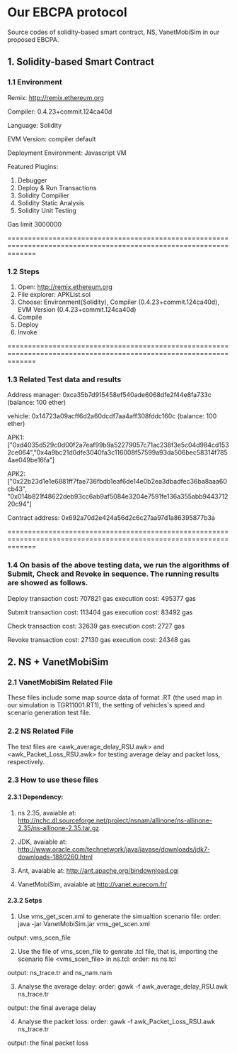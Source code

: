 
# Our EBCPA protocol

Source codes of solidity-based smart contract, NS, VanetMobiSim in our proposed EBCPA.


## 1. Solidity-based Smart Contract

### 1.1 Environment
Remix:
http://remix.ethereum.org

Compiler:
0.4.23+commit.124ca40d

Language:
Solidity

EVM Version:
compiler default

Deployment Environment:
Javascript VM

Featured Plugins:
1) Debugger
2) Deploy & Run Transactions
3) Solidity Compilier
4) Solidity Static Analysis
5) Solidity Unit Testing

Gas limit
3000000 

===================================================================================================================

### 1.2 Steps

1) Open: http://remix.ethereum.org
2) File explorer: APKList.sol
3) Choose: Environment(Solidity), Compiler (0.4.23+commit.124ca40d), EVM Version (0.4.23+commit.124ca40d)
4) Compile
5) Deploy 
6) Invoke


===================================================================================================================
### 1.3 Related Test data and results

Address
manager: 0xca35b7d915458ef540ade6068dfe2f44e8fa733c  (balance: 100 ether)

vehicle: 0x14723a09acff6d2a60dcdf7aa4aff308fddc160c  (balance: 100 ether)

APK1: ["0xd4035d529c0d00f2a7eaf99b9a52279057c71ac238f3e5c04d984cd1532ce064","0x4a9bc21d0dfe3040fa3c116008f57599a93da506bec58314f7854ae049be16fa"]

APK2:
["0x22b23d1e1e6881ff7fae736fbdb1eaf6de14e0b2ea3dbadfec36ba8aaa60cb43", "0x014b821f48622deb93cc6ab9af5084e3204e7591fe136a355abb944371220c94"]

Contract address:
0x692a70d2e424a56d2c6c27aa97d1a86395877b3a


===================================================================================================================
### 1.4 On basis of the above testing data, we run the algorithms of Submit, Check and Revoke in sequence. The running results are showed as follows.

Deploy
transaction cost: 707821 gas
execution cost: 495377 gas

Submit
transaction cost: 113404 gas
execution cost: 83492 gas


Check
transaction cost: 32639 gas
execution cost: 2727 gas

Revoke
transaction cost: 27130 gas
execution cost: 24348 gas


## 2. NS + VanetMobiSim
### 2.1 VanetMobiSim Related File
These files include some map source data of format .RT (the used map in our simulation is TGR11001.RT1), the setting of vehicles's speed and scenario generation test file.

### 2.2 NS Related File
The test files are <awk_average_delay_RSU.awk> and <awk_Packet_Loss_RSU.awk> for testing average delay and packet loss, respectively.

### 2.3 How to use these files
#### 2.3.1 Dependency:
1) ns 2.35, avaiable at: http://nchc.dl.sourceforge.net/project/nsnam/allinone/ns-allinone-2.35/ns-allinone-2.35.tar.gz

2) JDK, avaiable at: http://www.oracle.com/technetwork/java/javase/downloads/jdk7-downloads-1880260.html

3) Ant, avaiable at: http://ant.apache.org/bindownload.cgi

4) VanetMobiSim, avaiable at:http://vanet.eurecom.fr/

#### 2.3.2 Setps
1) Use vms_get_scen.xml to generate the simualtion scenario file:
order: java -jar VanetMobiSim.jar vms_get_scen.xml

output: vms_scen_file

2) Use the file of vms_scen_file to genrate .tcl file, that is, importing the scenario file <vms_scen_file> in ns.tcl:
order: ns ns.tcl

output: ns_trace.tr and ns_nam.nam

3) Analyse the average delay:
order: gawk -f awk_average_delay_RSU.awk ns_trace.tr

output: the final average delay

4) Analyse the packet loss:
order: gawk -f awk_Packet_Loss_RSU.awk ns_trace.tr

output: the final packet loss
